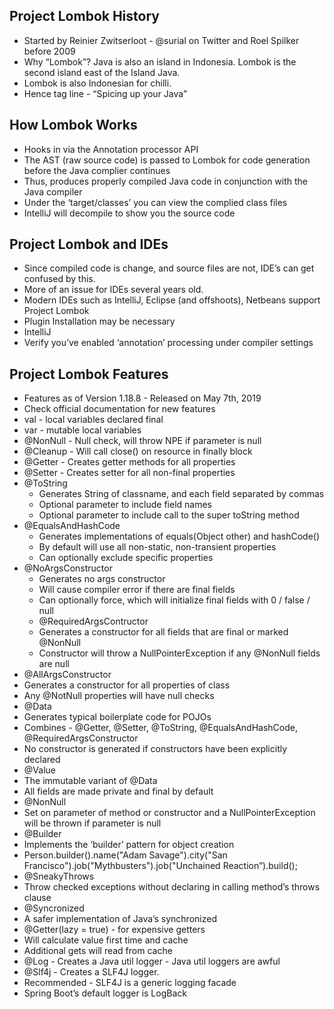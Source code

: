 ## Project Lombok History
* Started by Reinier Zwitserloot - @surial on Twitter and Roel Spilker before 2009
* Why “Lombok”? Java is also an island in Indonesia. Lombok is the second island east of the Island
Java.
* Lombok is also Indonesian for chilli.
* Hence tag line - “Spicing up your Java”

## How Lombok Works
* Hooks in via the Annotation processor API
* The AST (raw source code) is passed to Lombok for code generation before the Java complier
continues
* Thus, produces properly compiled Java code in conjunction with the Java compiler
* Under the ‘target/classes’ you can view the complied class files
* IntelliJ will decompile to show you the source code

## Project Lombok and IDEs
* Since compiled code is change, and source files are not, IDE’s can get confused by this.
* More of an issue for IDEs several years old.
* Modern IDEs such as IntelliJ, Eclipse (and offshoots), Netbeans support Project Lombok
* Plugin Installation may be necessary
* IntelliJ
 * Verify you’ve enabled ‘annotation’ processing under compiler settings

## Project Lombok Features ##
* Features as of Version 1.18.8 - Released on May 7th, 2019
* Check official documentation for new features
* val - local variables declared final
* var - mutable local variables
* @NonNull - Null check, will throw NPE if parameter is null
* @Cleanup - Will call close() on resource in finally block
* @Getter - Creates getter methods for all properties
* @Setter - Creates setter for all non-final properties
* @ToString
  * Generates String of classname, and each field separated by commas
  * Optional parameter to include field names
  * Optional parameter to include call to the super toString method
* @EqualsAndHashCode
   * Generates implementations of equals(Object other) and hashCode()
   * By default will use all non-static, non-transient properties
   * Can optionally exclude specific properties
* @NoArgsConstructor
  * Generates no args constructor
  * Will cause compiler error if there are final fields
  * Can optionally force, which will initialize final fields with 0 / false / null
  * @RequiredArgsContructor
  * Generates a constructor for all fields that are final or marked @NonNull
  * Constructor will throw a NullPointerException if any @NonNull fields are null 
* @AllArgsConstructor
 * Generates a constructor for all properties of class
 * Any @NotNull properties will have null checks
* @Data
 * Generates typical boilerplate code for POJOs
 * Combines - @Getter, @Setter, @ToString, @EqualsAndHashCode, @RequiredArgsConstructor
 * No constructor is generated if constructors have been explicitly declared
* @Value
 * The immutable variant of @Data
 * All fields are made private and final by default
* @NonNull
 * Set on parameter of method or constructor and a NullPointerException will be thrown if
parameter is null
* @Builder
 * Implements the ‘builder’ pattern for object creation
 * Person.builder().name("Adam Savage").city("San Francisco").job("Mythbusters").job("Unchained
Reaction”).build();
* @SneakyThrows
 * Throw checked exceptions without declaring in calling method’s throws clause
* @Syncronized
 * A safer implementation of Java’s synchronized
* @Getter(lazy = true) - for expensive getters
 * Will calculate value first time and cache
 * Additional gets will read from cache
* @Log - Creates a Java util logger - Java util loggers are awful
* @Slf4j - Creates a SLF4J logger.
* Recommended - SLF4J is a generic logging facade
* Spring Boot’s default logger is LogBack

